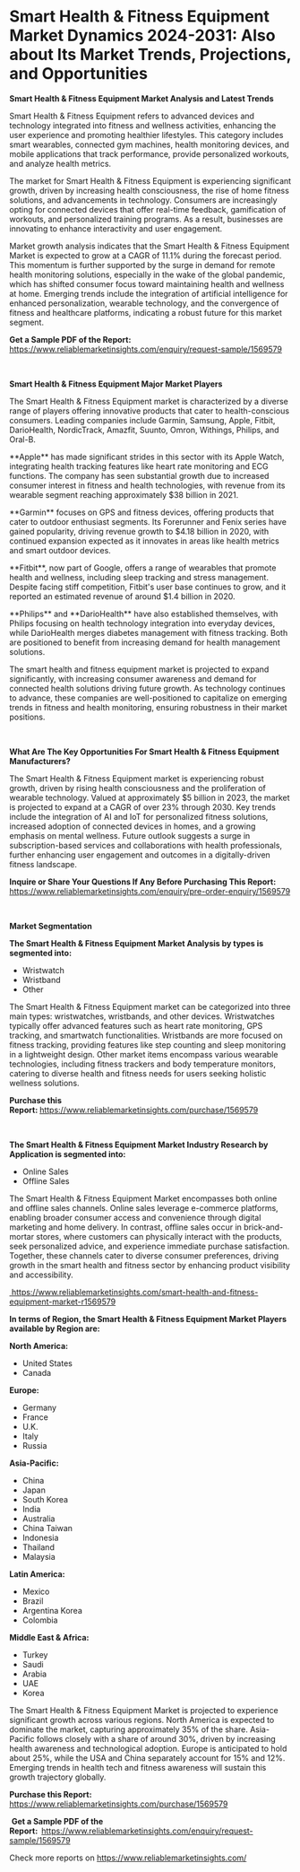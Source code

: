 <p><h1>Smart Health & Fitness Equipment Market Dynamics 2024-2031: Also about Its Market Trends, Projections, and Opportunities</h1></p><p><strong>Smart Health & Fitness Equipment Market Analysis and Latest Trends</strong></p>
<p><p>Smart Health & Fitness Equipment refers to advanced devices and technology integrated into fitness and wellness activities, enhancing the user experience and promoting healthier lifestyles. This category includes smart wearables, connected gym machines, health monitoring devices, and mobile applications that track performance, provide personalized workouts, and analyze health metrics.</p><p>The market for Smart Health & Fitness Equipment is experiencing significant growth, driven by increasing health consciousness, the rise of home fitness solutions, and advancements in technology. Consumers are increasingly opting for connected devices that offer real-time feedback, gamification of workouts, and personalized training programs. As a result, businesses are innovating to enhance interactivity and user engagement.</p><p>Market growth analysis indicates that the Smart Health & Fitness Equipment Market is expected to grow at a CAGR of 11.1% during the forecast period. This momentum is further supported by the surge in demand for remote health monitoring solutions, especially in the wake of the global pandemic, which has shifted consumer focus toward maintaining health and wellness at home. Emerging trends include the integration of artificial intelligence for enhanced personalization, wearable technology, and the convergence of fitness and healthcare platforms, indicating a robust future for this market segment.</p></p>
<p><strong>Get a Sample PDF of the Report:&nbsp;</strong> <a href="https://www.reliablemarketinsights.com/enquiry/request-sample/1569579?utm_campaign=2004&utm_medium=2&utm_source=Github&utm_content=ia&utm_term=29122024&utm_id=smart-health-fitness-equipment">https://www.reliablemarketinsights.com/enquiry/request-sample/1569579</a></p>
<p>&nbsp;</p>
<p><strong>Smart Health & Fitness Equipment Major Market Players</strong></p>
<p><p>The Smart Health & Fitness Equipment market is characterized by a diverse range of players offering innovative products that cater to health-conscious consumers. Leading companies include Garmin, Samsung, Apple, Fitbit, DarioHealth, NordicTrack, Amazfit, Suunto, Omron, Withings, Philips, and Oral-B.</p><p>**Apple** has made significant strides in this sector with its Apple Watch, integrating health tracking features like heart rate monitoring and ECG functions. The company has seen substantial growth due to increased consumer interest in fitness and health technologies, with revenue from its wearable segment reaching approximately $38 billion in 2021.</p><p>**Garmin** focuses on GPS and fitness devices, offering products that cater to outdoor enthusiast segments. Its Forerunner and Fenix series have gained popularity, driving revenue growth to $4.18 billion in 2020, with continued expansion expected as it innovates in areas like health metrics and smart outdoor devices.</p><p>**Fitbit**, now part of Google, offers a range of wearables that promote health and wellness, including sleep tracking and stress management. Despite facing stiff competition, Fitbit's user base continues to grow, and it reported an estimated revenue of around $1.4 billion in 2020.</p><p>**Philips** and **DarioHealth** have also established themselves, with Philips focusing on health technology integration into everyday devices, while DarioHealth merges diabetes management with fitness tracking. Both are positioned to benefit from increasing demand for health management solutions.</p><p>The smart health and fitness equipment market is projected to expand significantly, with increasing consumer awareness and demand for connected health solutions driving future growth. As technology continues to advance, these companies are well-positioned to capitalize on emerging trends in fitness and health monitoring, ensuring robustness in their market positions.</p></p>
<p>&nbsp;</p>
<p><strong>What Are The Key Opportunities For Smart Health & Fitness Equipment Manufacturers?</strong></p>
<p><p>The Smart Health & Fitness Equipment market is experiencing robust growth, driven by rising health consciousness and the proliferation of wearable technology. Valued at approximately $5 billion in 2023, the market is projected to expand at a CAGR of over 23% through 2030. Key trends include the integration of AI and IoT for personalized fitness solutions, increased adoption of connected devices in homes, and a growing emphasis on mental wellness. Future outlook suggests a surge in subscription-based services and collaborations with health professionals, further enhancing user engagement and outcomes in a digitally-driven fitness landscape.</p></p>
<p><strong>Inquire or Share Your Questions If Any Before Purchasing This Report:</strong> <a href="https://www.reliablemarketinsights.com/enquiry/pre-order-enquiry/1569579?utm_campaign=2004&utm_medium=2&utm_source=Github&utm_content=ia&utm_term=29122024&utm_id=smart-health-fitness-equipment">https://www.reliablemarketinsights.com/enquiry/pre-order-enquiry/1569579</a></p>
<p>&nbsp;</p>
<p><strong>Market Segmentation</strong></p>
<p><strong>The Smart Health & Fitness Equipment Market Analysis by types is segmented into:</strong></p>
<p><ul><li>Wristwatch</li><li>Wristband</li><li>Other</li></ul></p>
<p><p>The Smart Health & Fitness Equipment market can be categorized into three main types: wristwatches, wristbands, and other devices. Wristwatches typically offer advanced features such as heart rate monitoring, GPS tracking, and smartwatch functionalities. Wristbands are more focused on fitness tracking, providing features like step counting and sleep monitoring in a lightweight design. Other market items encompass various wearable technologies, including fitness trackers and body temperature monitors, catering to diverse health and fitness needs for users seeking holistic wellness solutions.</p></p>
<p><strong>Purchase this Report:&nbsp;</strong><a href="https://www.reliablemarketinsights.com/purchase/1569579?utm_campaign=2004&utm_medium=2&utm_source=Github&utm_content=ia&utm_term=29122024&utm_id=smart-health-fitness-equipment">https://www.reliablemarketinsights.com/purchase/1569579</a></p>
<p>&nbsp;</p>
<p><strong>The Smart Health & Fitness Equipment Market Industry Research by Application is segmented into:</strong></p>
<p><ul><li>Online Sales</li><li>Offline Sales</li></ul></p>
<p><p>The Smart Health & Fitness Equipment Market encompasses both online and offline sales channels. Online sales leverage e-commerce platforms, enabling broader consumer access and convenience through digital marketing and home delivery. In contrast, offline sales occur in brick-and-mortar stores, where customers can physically interact with the products, seek personalized advice, and experience immediate purchase satisfaction. Together, these channels cater to diverse consumer preferences, driving growth in the smart health and fitness sector by enhancing product visibility and accessibility.</p></p>
<p><a href="https://www.reliablemarketinsights.com/smart-health-and-fitness-equipment-market-r1569579?utm_campaign=2004&utm_medium=2&utm_source=Github&utm_content=ia&utm_term=29122024&utm_id=smart-health-fitness-equipment">&nbsp;https://www.reliablemarketinsights.com/smart-health-and-fitness-equipment-market-r1569579</a></p>
<p><strong>In terms of Region, the Smart Health & Fitness Equipment Market Players available by Region are:</strong></p>
<p>
    <p> <strong> North America: </strong>
        <ul>
            <li>United States</li>
            <li>Canada</li>
        </ul>
        </p> 
    <p> <strong> Europe: </strong>
        <ul>
            <li>Germany</li>
            <li>France</li>
            <li>U.K.</li>
            <li>Italy</li>
            <li>Russia</li>
        </ul>
        </p> 
    <p> <strong> Asia-Pacific: </strong>
        <ul>
            <li>China</li>
            <li>Japan</li>
            <li>South Korea</li>
            <li>India</li>
            <li>Australia</li>
            <li>China Taiwan</li>
            <li>Indonesia</li>
            <li>Thailand</li>
            <li>Malaysia</li>
        </ul>
        </p> 
    <p> <strong> Latin America: </strong>
        <ul>
            <li>Mexico</li>
            <li>Brazil</li>
            <li>Argentina Korea</li>
            <li>Colombia</li>
        </ul>
        </p> 
    <p> <strong> Middle East & Africa: </strong>
        <ul>
            <li>Turkey</li>
            <li>Saudi</li>
            <li>Arabia</li>
            <li>UAE</li>
            <li>Korea</li>
        </ul>
    </p>
    </p>
<p><p>The Smart Health & Fitness Equipment Market is projected to experience significant growth across various regions. North America is expected to dominate the market, capturing approximately 35% of the share. Asia-Pacific follows closely with a share of around 30%, driven by increasing health awareness and technological adoption. Europe is anticipated to hold about 25%, while the USA and China separately account for 15% and 12%. Emerging trends in health tech and fitness awareness will sustain this growth trajectory globally.</p></p>
<p><strong>Purchase this Report: </strong><a href="https://www.reliablemarketinsights.com/purchase/1569579?utm_campaign=2004&utm_medium=2&utm_source=Github&utm_content=ia&utm_term=29122024&utm_id=smart-health-fitness-equipment">https://www.reliablemarketinsights.com/purchase/1569579</a></p>
<p>&nbsp;<strong>Get a Sample PDF of the Report:&nbsp;&nbsp;</strong><a href="https://www.reliablemarketinsights.com/enquiry/request-sample/1569579?utm_campaign=2004&utm_medium=2&utm_source=Github&utm_content=ia&utm_term=29122024&utm_id=smart-health-fitness-equipment">https://www.reliablemarketinsights.com/enquiry/request-sample/1569579</a></p>
<p><strong></strong></p>
<p>Check more reports on <a href="https://www.reliablemarketinsights.com/?utm_campaign=2004&utm_medium=2&utm_source=Github&utm_content=ia&utm_term=29122024&utm_id=smart-health-fitness-equipment">https://www.reliablemarketinsights.com/</a></p>
